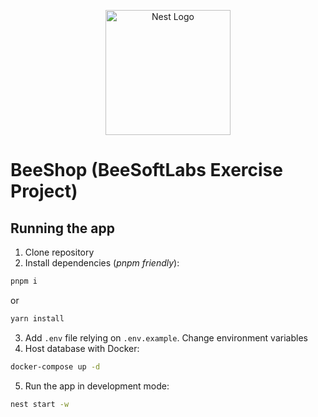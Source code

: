 <p align="center">
  <a href="http://nestjs.com/" target="blank"><img src="https://nestjs.com/img/logo-small.svg" width="200" alt="Nest Logo" /></a>
</p>

# BeeShop (BeeSoftLabs Exercise Project)

## Running the app

1. Clone repository
2. Install dependencies (_pnpm friendly_):

```bash
pnpm i
```

or

```bash
yarn install
```

3. Add `.env` file relying on `.env.example`. Change environment variables
4. Host database with Docker:

```bash
docker-compose up -d
```

5. Run the app in development mode:

```bash
nest start -w
```
